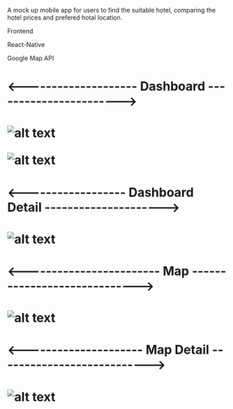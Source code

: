 <p>A mock up mobile app for users to find the suitable hotel, comparing the hotel prices and prefered hotal location.</p>

<p>Frontend</p>
<p>React-Native</p>
<p>Google Map API</p>

<h1><--------------------     Dashboard    -----------------------><h1>

![alt text](https://github.com/zafry26/TravelApp/blob/main/SC/image_123986672%20(1).JPG?raw=true)

![alt text](https://github.com/zafry26/TravelApp/blob/main/SC/image_123986672%20(5).JPG?raw=true)

<h1><------------------    Dashboard Detail    ---------------------><h1>
  
![alt text](https://github.com/zafry26/TravelApp/blob/main/SC/image_123986672%20(4).JPG?raw=true)
  
<h1><------------------------   Map    -----------------------------><h1>

![alt text](https://github.com/zafry26/TravelApp/blob/main/SC/image_123986672%20(2).JPG?raw=true)
  
<h1><---------------------  Map Detail   ---------------------------><h1>

![alt text](https://github.com/zafry26/TravelApp/blob/main/SC/image_123986672%20(3).JPG?raw=true)




